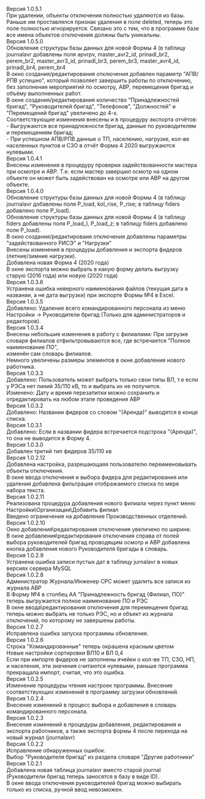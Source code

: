 Версия 1.0.5.1  
При удалении, объекты отключения полностью удаляются из базы. Раньше им проставлялся признак удаления в поле deleted, теперь это поле полностью игнорируется. Связано это с тем, что в программе базе все имена объектов отключения должны быть уникальны.     
Версия 1.0.5.0  
Обновление структуры базы данных для новой Формы 4 (в таблицу journalavr добавлены поля apvrpv, master_avr2_id, prinadl_br2, perem_br2, master_avr3_id, prinadl_br3, perem_br3, master_avr4_id, prinadl_br4, perem_br4   
В окно создания/редактирования отключения добавлен параметр "АПВ/РПВ успешно", который позволяет завершить работы по отключению, без заполнения мероприятий по осмотру, АВР, перемещения бригад и объёму выполненных работ.  
В окне создания/редактирования количество "Принадлежностей бригад", "Руководителей бригад", "Телефонов", "Должностей" и "Перемещений бригад" увеличено до 4-х.   
Соответствующие изменения внесены и в процедуру экспорта отчётов:   
    - Выгружаются все принадлежности бригад, данные по руководителям и перемещениям бригад;  
    - При успешном АПВ/РПВ данные о ТП, населению, нагрузке, кол-ве населенных пунктов и СЗО в отчёт Форма 4 2020 выгружаются нулевыми.  
Версия 1.0.4.1  
Внесены изменения в процедуру проверки задействованности мастера при осмотре и АВР. Т.е. если мастер завершил осмотр на одном объекте он может быть задействован на осмотре или АВР на другом объекте.  
Версия 1.0.4.0  
Обновление структуры базы данных для новой Формы 4 (в таблицу journalavr добавлены поля P_load, kol_rise, P_rise; в таблицу fiders добавлено поле P_load).  
Обновление структуры базы данных для новой Формы 4 (в таблицу fiders добавлены поля P_load_l, P_load_z; в таблицу fiders добавлено поле P_load).  
В окно создания/редактироваия отключения добавлены параметры "задействованного РИСЭ" и "Нагрузки"  
Внесены изменения в процедуры добавления и экспорта фидеров (летние/зимние нагрузки).  
Добавлена новая Форма 4 (2020 года)  
В окне экспорта можно выбрать в какую форму делать выгрузку старую (2016 года) или новую (2020 года)  
Версия 1.0.3.6  
Устранена ошибка неверного наименования файлов (текущая дата в названии, а не дата выгрузки) при экспорте Формы №4 в Excel.  
Версия 1.0.3.5  
Добавлено: Удаление всего командированного персонала из меню Настройки -> Руководители бригад (Только для администраторов и редакторов).  
Версия 1.0.3.4  
Внесены небольшие изменения в работу c филиалами: При загрузке словаря филиалов отфильтровываются все, где встречается "Полное наименование ПО",  
изменён сам словарь филиалов.  
Немного увеличены размеры элементов в окне добавления нового работника.   
Версия 1.0.3.3  
Добавлено: Пользователь может выбрать только свои типы ВЛ, т.е если у РЭСа нет линий 35/110 кВ, то и выбрать их не получится.  
Изменено: Дату и время перезапитки можно сохранить и отредактировать на любом этапе проведения АВР  
Версия 1.0.3.2  
Добавлено: Названии фидеров со словом "(Аренда)" выводятся в конце списка.  
Версия 1.0.3.1  
Добавлено: Если в названии фидера встречается подстрока "(Аренда)", то она не выводится в Форму 4.  
Версия 1.0.3.0  
Добавлен третий тип фидеров 35/110 кв  
Версия 1.0.2.12  
Добавлена настройка, разрешающаяя пользователю переименовывать объекты отключения.  
В окне ввода отключения и выбора фидера для редактирования или удаления добавлена фильтрация отображаемого списка по мере набора текста.  
Версия 1.0.2.11  
Реализована процедура добавления нового филиала через пункт меню Настройки\Организации\Добавить филиал  
Введено ограничение на добавление Производственных отделений.  
Версия 1.0.2.10  
Окно добавления\редактирования отключения увеличено по ширине.  
В окне добавления\редактирования отключения справа от полей выбора руководителей бригад проводящим осмотр и АВР добавлена кнопка добавления нового Руководителя бригады в словарь.  
Версия 1.0.2.9  
Устранена ошибка записи пустых дат в таблицу jurnalavr в новых версиях сервера MySQL  
Версия 1.0.2.8  
Администратор Журнала/Инженер СРС может удалить все записи из журнала АВР  
В Форму №4 в столбец АА "Принадлежность бригад (Филиал, ПО)" теперь выгружается полное наименование ПО и РЭС  
В окне ввода\редактирования отключения для перемещения бригад теперь можно выбрать не только РЭС, но и объект из журнала отключений, по которому не завершены работы.  
Версия 1.0.2.7  
Исправлена ошибка запуска программы обновления.   
Версия 1.0.2.6  
Строка "Командированные" теперь окрашена красным цветом  
Новые настройки сортировки ВЛ10 и ВЛ 0,4  
Если при импорте фидеров не заполнены ячейки о кол-ве ТП, СЗО, НП, и населения, эти значения считаются нулевыми, раньше программа прекращала импорт, считая, что это ошибка.  
Версия 1.0.2.5  
Изменение процедуры чтения настроек программы. Внесение соответствующих изменений в программу загрузки обновлений.  
Версия 1.0.2.4  
Внесение изменений в процесс выбора и добавления в словарь командированного персонала.  
Версия 1.0.2.3  
Внесение изменений в процедуры добавления, редактирования и экспорта работников, а также экспорта формы 4 после перехода на новый журнал (journalavr)  
Версия 1.0.2.2  
Исправление обнаруженных ошибок.  
Выбор "Руководителя бригад" из раздела словаря "Другие работники"  
Версия 1.0.2.1  
Добавлена новая таблица journalavr вместо старой journal (Руководители бригад теперь заносятся в базу в виде ID).   
В окне ввода отключения руководителей бригад можно выбирать только из списка, ручной ввод невозможен.  
